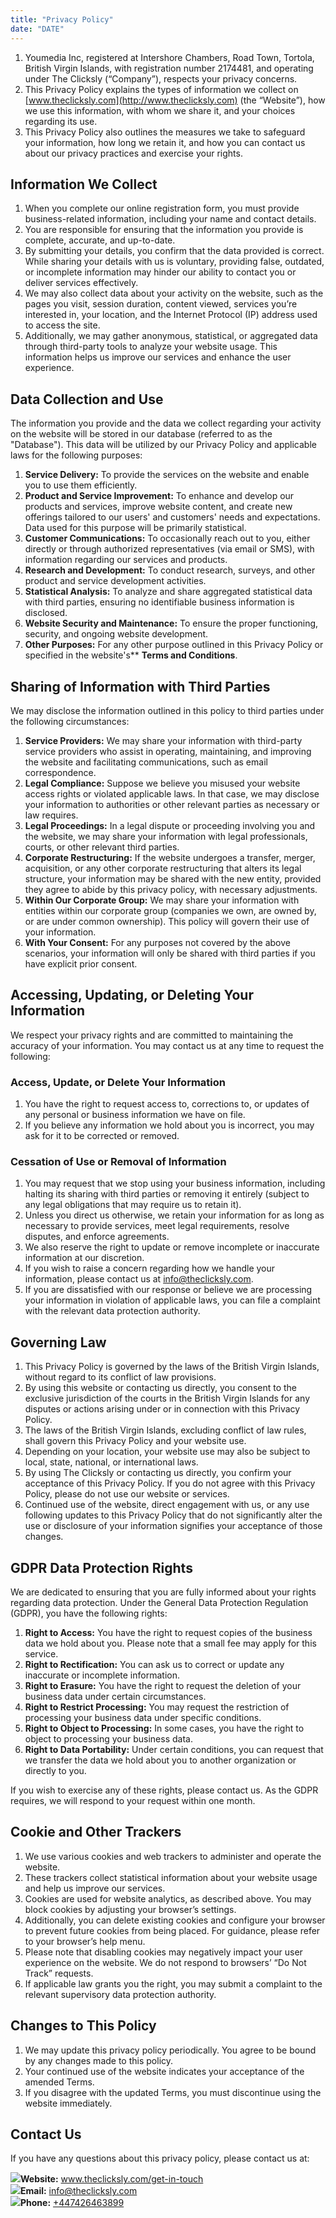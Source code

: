 ```yaml
---
title: "Privacy Policy"
date: "DATE"
---
```


<div>

1.  Youmedia Inc, registered at Intershore Chambers, Road Town, Tortola, British Virgin Islands, with registration number 2174481, and operating under The Clicksly (“Company”), respects your privacy concerns.
2.  This Privacy Policy explains the types of information we collect on [www.theclicksly.com](http://www.theclicksly.com) (the “Website”), how we use this information, with whom we share it, and your choices regarding its use.
3.  This Privacy Policy also outlines the measures we take to safeguard your information, how long we retain it, and how you can contact us about our privacy practices and exercise your rights.

</div>

<div>

## **Information We Collect**

1.  When you complete our online registration form, you must provide business-related information, including your name and contact details.
2.  You are responsible for ensuring that the information you provide is complete, accurate, and up-to-date.
3.  By submitting your details, you confirm that the data provided is correct. While sharing your details with us is voluntary, providing false, outdated, or incomplete information may hinder our ability to contact you or deliver services effectively.
4.  We may also collect data about your activity on the website, such as the pages you visit, session duration, content viewed, services you’re interested in, your location, and the Internet Protocol (IP) address used to access the site.
5.  Additionally, we may gather anonymous, statistical, or aggregated data through third-party tools to analyze your website usage. This information helps us improve our services and enhance the user experience.

</div>

<div>

## **Data Collection and Use**

The information you provide and the data we collect regarding your activity on the website will be stored in our database (referred to as the "Database"). This data will be utilized by our Privacy Policy and applicable laws for the following purposes:

1.  **Service Delivery:** To provide the services on the website and enable you to use them efficiently.
2.  **Product and Service Improvement:** To enhance and develop our products and services, improve website content, and create new offerings tailored to our users' and customers' needs and expectations. Data used for this purpose will be primarily statistical.
3.  **Customer Communications:** To occasionally reach out to you, either directly or through authorized representatives (via email or SMS), with information regarding our services and products.
4.  **Research and Development:** To conduct research, surveys, and other product and service development activities.
5.  **Statistical Analysis:** To analyze and share aggregated statistical data with third parties, ensuring no identifiable business information is disclosed.
6.  **Website Security and Maintenance:** To ensure the proper functioning, security, and ongoing website development.
7.  **Other Purposes:** For any other purpose outlined in this Privacy Policy or specified in the website's\*\* **Terms and Conditions**.

</div>

<div>

## **Sharing of Information with Third Parties**

We may disclose the information outlined in this policy to third parties under the following circumstances:

1.  **Service Providers:** We may share your information with third-party service providers who assist in operating, maintaining, and improving the website and facilitating communications, such as email correspondence.
2.  **Legal Compliance:** Suppose we believe you misused your website access rights or violated applicable laws. In that case, we may disclose your information to authorities or other relevant parties as necessary or law requires.
3.  **Legal Proceedings:** In a legal dispute or proceeding involving you and the website, we may share your information with legal professionals, courts, or other relevant third parties.
4.  **Corporate Restructuring:** If the website undergoes a transfer, merger, acquisition, or any other corporate restructuring that alters its legal structure, your information may be shared with the new entity, provided they agree to abide by this privacy policy, with necessary adjustments.
5.  **Within Our Corporate Group:** We may share your information with entities within our corporate group (companies we own, are owned by, or are under common ownership). This policy will govern their use of your information.
6.  **With Your Consent:** For any purposes not covered by the above scenarios, your information will only be shared with third parties if you have explicit prior consent.

</div>

<div>

## **Accessing, Updating, or Deleting Your Information**

We respect your privacy rights and are committed to maintaining the accuracy of your information. You may contact us at any time to request the following:

### **Access, Update, or Delete Your Information**

1.  You have the right to request access to, corrections to, or updates of any personal or business information we have on file.
2.  If you believe any information we hold about you is incorrect, you may ask for it to be corrected or removed.

### **Cessation of Use or Removal of Information**

1.  You may request that we stop using your business information, including halting its sharing with third parties or removing it entirely (subject to any legal obligations that may require us to retain it).
2.  Unless you direct us otherwise, we retain your information for as long as necessary to provide services, meet legal requirements, resolve disputes, and enforce agreements.
3.  We also reserve the right to update or remove incomplete or inaccurate information at our discretion.
4.  If you wish to raise a concern regarding how we handle your information, please contact us at info@theclicksly.com.
5.  If you are dissatisfied with our response or believe we are processing your information in violation of applicable laws, you can file a complaint with the relevant data protection authority.

</div>

<div>

## **Governing Law**

1.  This Privacy Policy is governed by the laws of the British Virgin Islands, without regard to its conflict of law provisions.
2.  By using this website or contacting us directly, you consent to the exclusive jurisdiction of the courts in the British Virgin Islands for any disputes or actions arising under or in connection with this Privacy Policy.
3.  The laws of the British Virgin Islands, excluding conflict of law rules, shall govern this Privacy Policy and your website use.
4.  Depending on your location, your website use may also be subject to local, state, national, or international laws.
5.  By using The Clicksly or contacting us directly, you confirm your acceptance of this Privacy Policy. If you do not agree with this Privacy Policy, please do not use our website or services.
6.  Continued use of the website, direct engagement with us, or any use following updates to this Privacy Policy that do not significantly alter the use or disclosure of your information signifies your acceptance of those changes.

</div>

<div>

## **GDPR Data Protection Rights**

We are dedicated to ensuring that you are fully informed about your rights regarding data protection. Under the General Data Protection Regulation (GDPR), you have the following rights:

1.  **Right to Access:** You have the right to request copies of the business data we hold about you. Please note that a small fee may apply for this service.
2.  **Right to Rectification:** You can ask us to correct or update any inaccurate or incomplete information.
3.  **Right to Erasure:** You have the right to request the deletion of your business data under certain circumstances.
4.  **Right to Restrict Processing:** You may request the restriction of processing your business data under specific conditions.
5.  **Right to Object to Processing:** In some cases, you have the right to object to processing your business data.
6.  **Right to Data Portability:** Under certain conditions, you can request that we transfer the data we hold about you to another organization or directly to you.

If you wish to exercise any of these rights, please contact us. As the GDPR requires, we will respond to your request within one month.

</div>

<div>

## **Cookie and Other Trackers**

1.  We use various cookies and web trackers to administer and operate the website.
2.  These trackers collect statistical information about your website usage and help us improve our services.
3.  Cookies are used for website analytics, as described above. You may block cookies by adjusting your browser’s settings.
4.  Additionally, you can delete existing cookies and configure your browser to prevent future cookies from being placed. For guidance, please refer to your browser’s help menu.
5.  Please note that disabling cookies may negatively impact your user experience on the website. We do not respond to browsers’ “Do Not Track” requests.
6.  If applicable law grants you the right, you may submit a complaint to the relevant supervisory data protection authority.

</div>

<div>

## **Changes to This Policy**

1.  We may update this privacy policy periodically. You agree to be bound by any changes made to this policy.
2.  Your continued use of the website indicates your acceptance of the amended Terms.
3.  If you disagree with the updated Terms, you must discontinue using the website immediately.

</div>

<div>

## **Contact Us**

If you have any questions about this privacy policy, please contact us at:

<div class="contact-info">
    <img src="/images/policy/web.svg"><span><b>Website:</b> <a href="http://www.theclicksly.com/get-in-touch">www.theclicksly.com/get-in-touch</a></span>
    </div>
<div class="contact-info">
    <img src="/images/policy/mail.svg"><span><b>Email:</b> <a href="mailto:info@theclicksly.com">info@theclicksly.com</a></span>
 </div>
<div class="contact-info">
    <img src="/images/policy/phone.svg"><span><b>Phone:</b> <a href="tel:+447426463899">+447426463899</a></span>
</div>

</div>
